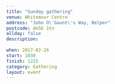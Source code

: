 ```yaml
---
title: "Sunday gathering"
venue: Whitemoor Centre
address: "John O\'Gaunt\'s Way, Belper"
postcode: de56 1tn
allday: false
description: 
  
when: 2017-02-26
start: 1030
finish: 1215
category: Gathering
layout: event
---
```

